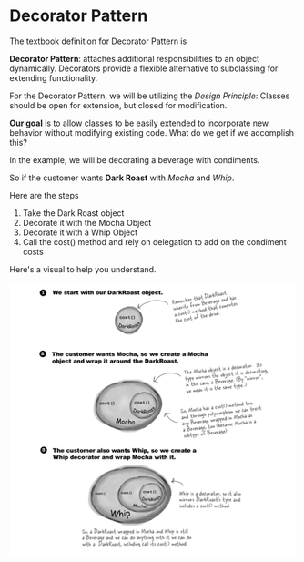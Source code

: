 # Decorator Pattern

The textbook definition for Decorator Pattern is

**Decorator Pattern**: attaches additional responsibilities to an object dynamically. Decorators provide a flexible alternative to subclassing for extending functionality.

For the Decorator Pattern, we will be utilizing the *Design Principle*: Classes should be open for extension, but closed for modification.

**Our goal** is to allow classes to be easily extended to incorporate new behavior without modifying existing code. What do we get if we accomplish this?

In the example, we will be decorating a beverage with condiments.

So if the customer wants **Dark Roast** with *Mocha* and *Whip*.

Here are the steps

1. Take the Dark Roast object
2. Decorate it with the Mocha Object
3. Decorate it with a Whip Object
4. Call the cost() method and rely on delegation to add on the condiment costs

Here's a visual to help you understand.

![DecoratorDiagram](DecoratorDiagram.png)
